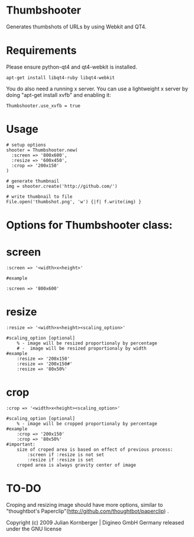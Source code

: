 Thumbshooter
============

Generates thumbshots of URLs by using Webkit and QT4.


Requirements
============

Please ensure python-qt4 and qt4-webkit is installed.

    apt-get install libqt4-ruby libqt4-webkit

You do also need a running x server. You can use a lightweight
x server by doing "apt-get install xvfb" and enabling it:

    Thumbshooter.use_xvfb = true

Usage
=======

    # setup options
    shooter = Thumbshooter.new(
      :screen => '800x600',
      :resize => '600x450',
      :crop => '200x150'
    )
    
    # generate thumbnail
    img = shooter.create('http://github.com/')
    
    # write thumbnail to file
    File.open('thumbshot.png', 'w') {|f| f.write(img) }

Options for Thumbshooter class:
=========================

# screen
    
    :screen => '<width>x<height>'
    
    #example
    
    :screen => '800x600'
    
# resize
    
    :resize => '<width>x<height><scaling_option>'
    
    #scaling_option [optional]
        % - image will be resized proportionaly by percentage 
        # -  image will be resized proportionaly by width
    #example
        :resize => '200x150'
        :resize => '200x150#'
        :resize => '80x50%'

# crop
    
    :crop => '<width>x<height><scaling_option>'
    
    #scaling_option [optional]
        % - image will be cropped proportionaly by percentage
    #example
        :crop => '200x150'
        :crop => '80x50%'
    #important:
        size of croped area is based on effect of previous process: 
            :screen if :resize is not set
            :resize if :resize is set
        croped area is always gravity center of image

TO-DO
=======

Croping and resizing image should have more options, similar to "thoughtbot's Paperclip"(http://github.com/thoughtbot/paperclip) .

Copyright (c) 2009 Julian Kornberger | Digineo GmbH Germany
released under the GNU license
